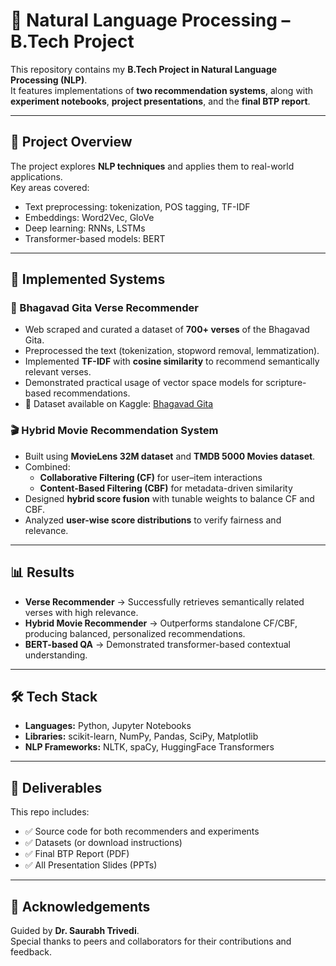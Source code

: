 # 🧠 Natural Language Processing – B.Tech Project

This repository contains my **B.Tech Project in Natural Language Processing (NLP)**.  
It features implementations of **two recommendation systems**, along with **experiment notebooks**, **project presentations**, and the **final BTP report**.

---

## 📌 Project Overview
The project explores **NLP techniques** and applies them to real-world applications.  
Key areas covered:
- Text preprocessing: tokenization, POS tagging, TF-IDF  
- Embeddings: Word2Vec, GloVe  
- Deep learning: RNNs, LSTMs  
- Transformer-based models: BERT  

---

## 🚀 Implemented Systems

### 📖 Bhagavad Gita Verse Recommender
- Web scraped and curated a dataset of **700+ verses** of the Bhagavad Gita.  
- Preprocessed the text (tokenization, stopword removal, lemmatization).  
- Implemented **TF-IDF** with **cosine similarity** to recommend semantically relevant verses.  
- Demonstrated practical usage of vector space models for scripture-based recommendations.  
- 📂 Dataset available on Kaggle: [Bhagavad Gita](https://www.kaggle.com/datasets/yashnarnaware/bhagavad-gita-versewise)  

### 🎬 Hybrid Movie Recommendation System
- Built using **MovieLens 32M dataset** and **TMDB 5000 Movies dataset**.  
- Combined:
  - **Collaborative Filtering (CF)** for user–item interactions  
  - **Content-Based Filtering (CBF)** for metadata-driven similarity  
- Designed **hybrid score fusion** with tunable weights to balance CF and CBF.  
- Analyzed **user-wise score distributions** to verify fairness and relevance.  

---

## 📊 Results
- **Verse Recommender** → Successfully retrieves semantically related verses with high relevance.  
- **Hybrid Movie Recommender** → Outperforms standalone CF/CBF, producing balanced, personalized recommendations.  
- **BERT-based QA** → Demonstrated transformer-based contextual understanding.  

---

## 🛠️ Tech Stack
- **Languages:** Python, Jupyter Notebooks  
- **Libraries:** scikit-learn, NumPy, Pandas, SciPy, Matplotlib  
- **NLP Frameworks:** NLTK, spaCy, HuggingFace Transformers  

---

## 📄 Deliverables
This repo includes:
- ✅ Source code for both recommenders and experiments  
- ✅ Datasets (or download instructions)  
- ✅ Final BTP Report (PDF)  
- ✅ All Presentation Slides (PPTs)  

---

## 🙌 Acknowledgements
Guided by **Dr. Saurabh Trivedi**.  
Special thanks to peers and collaborators for their contributions and feedback.  
